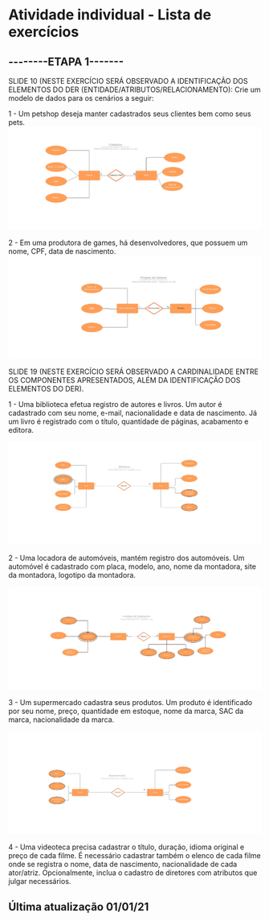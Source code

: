 # Atividade individual - Lista de exercícios
## --------ETAPA 1-------
SLIDE 10 (NESTE EXERCÍCIO SERÁ OBSERVADO A IDENTIFICAÇÃO DOS ELEMENTOS DO DER (ENTIDADE/ATRIBUTOS/RELACIONAMENTO):
Crie um modelo de dados para os cenários a seguir:

1 - Um petshop deseja manter cadastrados seus clientes bem como seus pets.
![Pets](Pets.jpg)

2 - Em uma produtora de games, há desenvolvedores, que possuem um nome, CPF, data de nascimento.
![Games](Projeto_game.jpg)

SLIDE 19 (NESTE EXERCÍCIO SERÁ OBSERVADO A CARDINALIDADE ENTRE OS COMPONENTES APRESENTADOS, ALÉM DA IDENTIFICAÇÃO DOS ELEMENTOS DO DER).

1 - Uma biblioteca efetua registro de autores e livros. Um autor é cadastrado com seu nome, e-mail, nacionalidade e data de nascimento. Já um livro é registrado com o título, quantidade de páginas, acabamento e editora.

![Biblioteca](Biblioteca.jpg)

2 - Uma locadora de automóveis, mantém registro dos automóveis. Um automóvel é cadastrado com placa, modelo, ano, nome da montadora, site da montadora, logotipo da montadora.

![Locadora](Locadora.jpg)


3 - Um supermercado cadastra seus produtos. Um produto é identificado por seu nome, preço, quantidade em estoque, nome da marca, SAC da marca, nacionalidade da marca.

![Supermercado](Supermercado.jpg)

4 - Uma videoteca precisa cadastrar o título, duração, idioma original e preço de cada filme. É necessário cadastrar também o elenco de cada filme onde se registra o nome, data de nascimento, nacionalidade de cada ator/atriz. Opcionalmente, inclua o cadastro de diretores com atributos que julgar necessários.



## Última atualização 01/01/21
